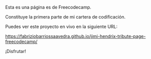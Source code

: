 Esta es una página es de Freecodecamp.

Constituye la primera parte de mi cartera de codificación.

Puedes ver este proyecto en vivo en la siguiente URL:

https://fabriziobarriossaavedra.github.io/jimi-hendrix-tribute-page-freecodecamp/

¡Disfrutar!

